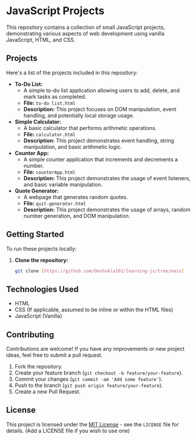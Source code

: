 # JavaScript Projects

This repository contains a collection of small JavaScript projects, demonstrating various aspects of web development using vanilla JavaScript, HTML, and CSS.

## Projects

Here's a list of the projects included in this repository:

* **To-Do List:**
    * A simple to-do list application allowing users to add, delete, and mark tasks as completed.
    * **File:** `to-do list.html`
    * **Description:** This project focuses on DOM manipulation, event handling, and potentially local storage usage.
* **Simple Calculator:**
    * A basic calculator that performs arithmetic operations.
    * **File:** `calculator.html`
    * **Description:** This project demonstrates event handling, string manipulation, and basic arithmetic logic.
* **Counter App:**
    * A simple counter application that increments and decrements a number.
    * **File:** `counterApp.html`
    * **Description:** This project demonstrates the usage of event listeners, and basic variable manipulation.
* **Quote Generator:**
    * A webpage that generates random quotes.
    * **File:** `quit-generator.html`
    * **Description:** This project demonstrates the usage of arrays, random number generation, and DOM manipulation.

## Getting Started

To run these projects locally:

1.  **Clone the repository:**
    ```bash
    git clone [https://github.com/Omshukla101/learning-js/tree/main]
    ```

## Technologies Used

* HTML
* CSS (If applicable, assumed to be inline or within the HTML files)
* JavaScript (Vanilla)

## Contributing

Contributions are welcome! If you have any improvements or new project ideas, feel free to submit a pull request.

1.  Fork the repository.
2.  Create your feature branch (`git checkout -b feature/your-feature`).
3.  Commit your changes (`git commit -am 'Add some feature'`).
4.  Push to the branch (`git push origin feature/your-feature`).
5.  Create a new Pull Request.

## License

This project is licensed under the [MIT License](LICENSE) - see the `LICENSE` file for details. (Add a LICENSE file if you wish to use one)
